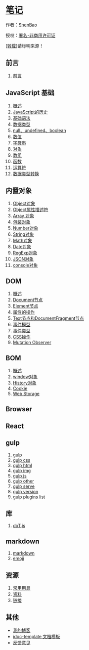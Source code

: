 # [笔记](http://github.com/ShenBao/shenbao-notes)

作者：[ShenBao](https://shenbao.github.io/)

授权：<a rel="license" href="http://creativecommons.org/licenses/by-nc/4.0/">署名-非商用许可证</a>

[[转载]](https://shenbao.github.io/shenbao-notes)请标明来源！

## 前言
1. [前言](#README)

## JavaScript 基础
1. [概述](#docs/JavaScript/intro)
1. [JavaScript的历史](#docs/JavaScript/history)
1. [基础语法](#docs/JavaScript/basic)
1. [数据类型](#docs/JavaScript/types)
1. [null、undefined、boolean](#docs/JavaScript/null-undefined-boolean)
1. [数值](#docs/JavaScript/number)
1. [字符串](#docs/JavaScript/string)
1. [对象](#docs/JavaScript/object)
1. [数组](#docs/JavaScript/array)
1. [函数](#docs/JavaScript/function)
1. [运算符](#docs/JavaScript/operator)
1. [数据类型转换](#docs/JavaScript/typesconversion)


## 内置对象
1. [Object对象](#docs/ES5/object)
1. [Object属性描述符](#docs/ES5/attributes)
1. [Array 对象](#docs/ES5/array)
1. [包装对象](#docs/ES5/wrapper)
1. [Number对象](#docs/ES5/number)
1. [String对象](#docs/ES5/string)
1. [Math对象](#docs/ES5/math)
1. [Date对象](#docs/ES5/date)
1. [RegExp对象](#docs/ES5/regexp)
1. [JSON对象](#docs/ES5/json)
1. [console对象](#docs/ES5/console)
<!--1. [二进制数组](#docs/ES5/arraybuffer)-->


## DOM
1. [概述](#docs/DOM/node)
1. [Document节点](#docs/DOM/document)
1. [Element节点](#docs/DOM/element)
1. [属性的操作](#docs/DOM/attribute)
1. [Text节点和DocumentFragment节点](#docs/DOM/text)
1. [事件模型](#docs/DOM/event)
1. [事件类型](#docs/DOM/event-type)
1. [CSS操作](#docs/DOM/css)
1. [Mutation Observer](#docs/DOM/mutationobserver)


## BOM
1. [概述](#docs/BOM/engine)
1. [window对象](#docs/BOM/window)
1. [History对象](#docs/BOM/history)
1. [Cookie](#docs/BOM/cookie)
1. [Web Storage](#docs/BOM/webstorage)
<!--1. [IndexedDB：浏览器端数据库](#docs/BOM/indexeddb)-->


## Browser


## React
<!--1. [React 简介](#docs/react/about)-->


## gulp
1. [gulp](#docs/gulp/gulp)
1. [gulp css](#docs/gulp/gulp-css)
1. [gulp html](#docs/gulp/gulp-html)
1. [gulp img](#docs/gulp/gulp-img)
1. [gulp js](#docs/gulp/gulp-js)
1. [gulp other](#docs/gulp/gulp-other)
1. [gulp serve](#docs/gulp/gulp-serve)
1. [gulp version](#docs/gulp/gulp-version)
1. [gulp plugins list](#docs/gulp/gulpList)


## 库
1. [doT.js](#docs/library/doT.js)


## markdown
1. [markdown](#docs/markdown/md)
1. [emoji](#docs/markdown/emoji)


## 资源
1. [常用用具](#docs/resource/tool)
1. [资料](#docs/resource/officialdata)
1. [链接](#docs/resource/article)



## 其他
- [我的博客](https://shenbao.github.io/)
- [idoc-template 文档模板](https://github.com/ShenBao/idoc-template/)
- [反馈意见](https://github.com/ShenBao/shenbao-notes/issues)


<br/>